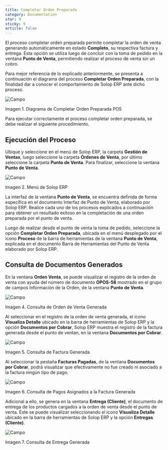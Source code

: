 ```yaml
---
title: Completar Orden Preparada
category: Documentation
star: 9
sticky: 9
article: false
---
```


El proceso completar orden preparada permite completar la orden de venta generando automáticamente en estado **Completo**, su respectiva factura y entrega. Esta opción se utiliza luego de concluir con la toma de pedido en la ventana **Punto de Venta**, permitiendo realizar el proceso de venta sin un cobro.

Para mejor referencia de lo explicado anteriormente, se presenta a continuación el diagrama del proceso **Completar Orden Preparada**, con la finalidad dar a conocer el comportamiento de Solop ERP ante dicho proceso.

![Campo](/assets/img/docs/pdv-management/pdm-pdv-image55.png)

Imagen 1. Diagrama de Completar Orden Preparada POS

Para ejecutar correctamente el proceso completar orden preparada, se debe realizar el siguiente procedimiento.

## Ejecución del Proceso

Ubique y seleccione en el menú de Solop ERP, la carpeta **Gestión de Ventas**, luego seleccione la carpeta **Órdenes de Venta**, por último seleccione la carpeta **Punto de Venta**. Para finalizar, seleccione la ventana **Punto de Venta**.

![Campo](/assets/img/docs/pdv-management/pdm-pdv-image56.png)

Imagen 2. Menú de Solop ERP

La interfaz de la ventana **Punto de Venta**, se encuentra definida de forma específica en el documento Interfaz de Punto de Venta, elaborado por Solop ERP. Realice cada uno de los procesos explicados a continuación para obtener un resultado exitoso en la completación de una orden preparada por el punto de venta.

Luego de realizar desde el punto de venta la toma de pedido, seleccione la opción **Completar Orden Preparada**, ubicada en el menú desplegado por el icono **Proceso** de la barra de herramientas de la ventana **Punto de Venta**, explicada en el documento Barra de Herramientas del Punto de Venta elaborado por Solop ERP.

## Consulta de Documentos Generados

En la ventana **Orden Venta**, se puede visualizar el registro de la orden de venta con ayuda del número de documento **OPOS-58** mostrado en el grupo de campos Información de la Orden, de la ventana **Punto de Venta**.

![Campo](/assets/img/docs/pdv-management/pdm-pdv-image58.png)

Imagen 4. Consulta de Orden de Venta Generada

Al seleccionar en el registro de la orden de venta generada, el icono **Visualiza Detalle** ubicado en la barra de herramientas de Solop ERP y la opción **Documentos por Cobrar**, Solop ERP muestra el registro de la factura generada desde el punto de ventan, en la ventana **Documentos por Cobrar**.

![Campo](/assets/img/docs/pdv-management/pdm-pdv-image59.png)

Imagen 5. Consulta de Factura Generada

Al seleccionar la pestaña **Facturas Pagadas**, de la ventana **Documentos por Cobrar**, podrá visualizar que efectivamente no fue creado ni asociado a la factura ningún tipo de pago.

![Campo](/assets/img/docs/pdv-management/pdm-pdv-image60.png)

Imagen 6. Consulta de Pagos Asignados a la Factura Generada

Adicional a ello, se genera en la ventana **Entrega (Cliente)**, el documento de entrega de los productos cargados a la orden de venta desde el punto de venta. Este se puede visualizar seleccionando el icono **Visualiza Detalle** ubicado en la barra de herramientas de Solop ERP y la opción **Entregas (Cliente)**.

![Campo](/assets/img/docs/pdv-management/pdm-pdv-image61.png)

Imagen 7. Consulta de Entrega Generada
